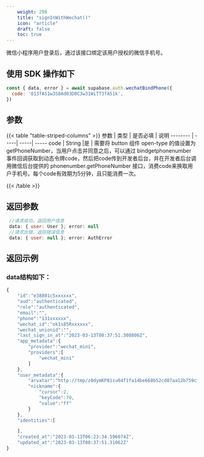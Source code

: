 ```yaml
---
    weight: 298
    title: "signInWithWechat()"
    icon: "article"
    draft: false
    toc: true
---
```


微信小程序用户登录后，通过该接口绑定该用户授权的微信手机号。

## 使用 SDK 操作如下

```js
const { data, error } = await supabase.auth.wechatBindPhone({
  code: '013fA51w3S8Ad03D0C3w31WiTT3fA51k',
})
```


## 参数


{{< table "table-striped-columns" >}}
参数   | 类型 | 是否必填 | 说明
-------- | -----| -----| -----
code | String |是 | 需要将 button 组件 open-type 的值设置为 getPhoneNumber，当用户点击并同意之后，可以通过 bindgetphonenumber 事件回调获取到动态令牌code，然后把code传到开发者后台，并在开发者后台调用微信后台提供的 phonenumber.getPhoneNumber 接口，消费code来换取用户手机号。每个code有效期为5分钟，且只能消费一次。

{{< /table >}}

## 返回参数

```js
 //请求成功，返回用户信息
 data: { user: User }; error: null 
 //请求出错，返回错误信息
 data: { user: null }; error: AuthError 

```

## 返回示例

### data结构如下：


  
```js
{
    "id":"e38801c5xxxxxx",
    "aud":"authenticated",
    "role":"authenticated",
    "email":"",
    "phone":"131xxxxxx",
    "wechat_id":"ok1s85Rxxxxxx",
    "wechat_unionid":"",
    "last_sign_in_at":"2023-03-13T08:37:51.308806Z",
    "app_metadata":{
        "provider":"wechat_mini",
        "providers":[
            "wechat_mini"
        ]
    },
    "user_metadata":{
        "arvatar":"http://tmp/z0dymKP81zu04f1fa14be668b52cd87aa12b759cf411.jpeg",
        "nickname":{
            "cursor":2,
            "keyCode":70,
            "value":"ff"
        }
    },
    "identities":[

    ],
    "created_at":"2023-03-13T06:23:34.596074Z",
    "updated_at":"2023-03-13T08:37:51.31062Z"
}

```
